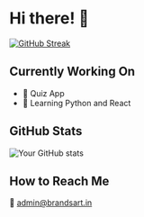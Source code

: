 # Hi there! 👋

[![GitHub Streak](https://github-readme-streak-stats-rho-tawny.vercel.app?user=Maulik882&theme=synthwave)](https://git.io/streak-stats)

## Currently Working On
- 🚀 Quiz App  
- 🐍 Learning Python and React  

## GitHub Stats
![Your GitHub stats](https://github-readme-stats.vercel.app/api?username=maulik882&show_icons=true&theme=radical)

## How to Reach Me  
📧 admin@brandsart.in  
